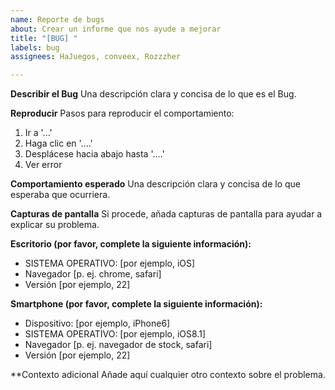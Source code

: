 ```yaml
---
name: Reporte de bugs
about: Crear un informe que nos ayude a mejorar
title: "[BUG] "
labels: bug
assignees: HaJuegos, conveex, Rozzzher

---
```


**Describir el Bug**
Una descripción clara y concisa de lo que es el Bug.

**Reproducir**
Pasos para reproducir el comportamiento:
1. Ir a '...'
2. Haga clic en '....'
3. Desplácese hacia abajo hasta '....'
4. Ver error

**Comportamiento esperado**
Una descripción clara y concisa de lo que esperaba que ocurriera.

**Capturas de pantalla**
Si procede, añada capturas de pantalla para ayudar a explicar su problema.

**Escritorio (por favor, complete la siguiente información):**
 - SISTEMA OPERATIVO: [por ejemplo, iOS]
 - Navegador [p. ej. chrome, safari]
 - Versión [por ejemplo, 22]

**Smartphone (por favor, complete la siguiente información):**
 - Dispositivo: [por ejemplo, iPhone6]
 - SISTEMA OPERATIVO: [por ejemplo, iOS8.1]
 - Navegador [p. ej. navegador de stock, safari]
 - Versión [por ejemplo, 22]

**Contexto adicional
Añade aquí cualquier otro contexto sobre el problema.
